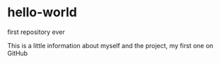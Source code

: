 # hello-world
first repository ever

This is a little information about myself and the project, my first one on GitHub
